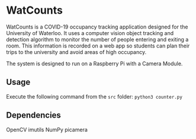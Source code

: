 # WatCounts
WatCounts is a COVID-19 occupancy tracking application designed for the University of Waterloo. It uses a computer vision object tracking and detection algorithm to monitor the number of people entering and exiting a room. This information is recorded on a web app so students can plan their trips to the university and avoid areas of high occupancy.

The system is designed to run on a Raspberry Pi with a Camera Module.

## Usage
Execute the following command from the `src` folder: `python3 counter.py`

## Dependencies
OpenCV
imutils
NumPy
picamera